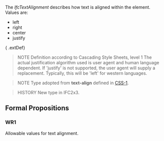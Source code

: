 The _IfcTextAlignment_ describes how text is aligned within the element. Values are:

* left
* right
* center
* justify


<!-- end of short definition -->

{ .extDef}
> NOTE Definition according to Cascading Style Sheets, level 1
> The actual justification algorithm used is user agent and human language dependent. If 'justify' is not supported, the user agent will supply a replacement. Typically, this will be 'left' for western languages.

> NOTE Type adopted from **text-align** defined in [CSS-1](../content/bibliography.htm#CSS1).

> HISTORY New type in IFC2x3.

## Formal Propositions

### WR1
Allowable values for text alignment.
